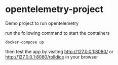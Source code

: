 # opentelemetry-project
Demo project to run opentelemetry

run the following command to start the containers

`docker-compose up`

then test the app by visiting http://127.0.0.1:8080/ or http://127.0.0.1:8080/rolldice in your browser
